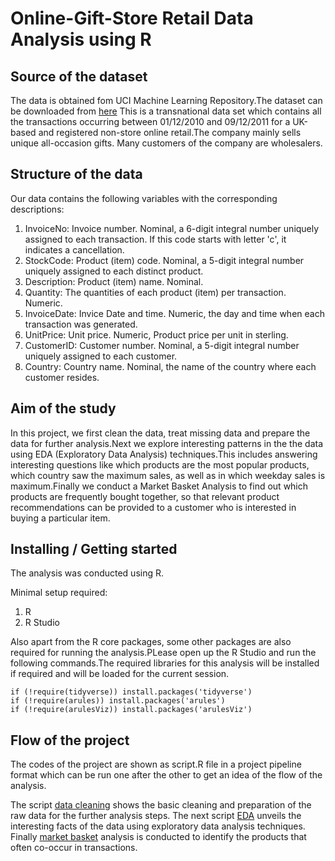 # Online-Gift-Store Retail Data Analysis using R

## Source of the dataset
The data is obtained fom UCI Machine Learning Repository.The dataset can be downloaded from [here](http://archive.ics.uci.edu/ml/datasets/online+retail#)
This is a transnational data set which contains all the transactions occurring between 01/12/2010 and 09/12/2011 for a UK-based and registered non-store online retail.The company mainly sells unique all-occasion gifts. Many customers of the company are wholesalers.

## Structure of the data

Our data contains the following variables with the corresponding descriptions:
1. InvoiceNo: Invoice number. Nominal, a 6-digit integral number uniquely assigned to each transaction. If this code starts with letter 'c', it indicates a cancellation.
2. StockCode: Product (item) code. Nominal, a 5-digit integral number uniquely assigned to each distinct product.
3. Description: Product (item) name. Nominal.
4. Quantity: The quantities of each product (item) per transaction. Numeric.
5. InvoiceDate: Invice Date and time. Numeric, the day and time when each transaction was generated.
6. UnitPrice: Unit price. Numeric, Product price per unit in sterling.
7. CustomerID: Customer number. Nominal, a 5-digit integral number uniquely assigned to each customer.
8. Country: Country name. Nominal, the name of the country where each customer resides.

## Aim of the study

In this project, we first clean the data, treat missing data and prepare the data for further analysis.Next we explore interesting patterns in the  the data using EDA (Exploratory Data Analysis) techniques.This includes answering interesting questions like which products are the most popular products, which country saw the maximum sales, as well as in which weekday sales is maximum.Finally we conduct a Market Basket Analysis to find out which products are frequently bought together, so that relevant product recommendations can be provided to a customer who is interested in buying a particular item.

## Installing / Getting started

The analysis was conducted using R.

Minimal setup required:

1. R
2. R Studio

Also apart from the R core packages, some other packages are also required for running the analysis.PLease open up the R Studio and run the following commands.The required libraries for this analysis will be installed if required and will be loaded for the current session.

```shell
if (!require(tidyverse)) install.packages('tidyverse')
if (!require(arules)) install.packages('arules')
if (!require(arulesViz)) install.packages('arulesViz')
```

## Flow of the project
The codes of the project are shown as script.R file in a project pipeline format which can be run one after the other to get an idea of the flow of the analysis.

 The script [data cleaning](/codes/01_datacleaning_retail.R) shows the basic cleaning and preparation of the raw data for the further analysis steps.
 The next script [EDA](/codes/02_eda_retail.R) unveils the interesting facts of the data using exploratory data analysis techniques.
 Finally [market basket](/codes/03_marketbasket_retail.R) analysis is conducted to identify the products that often co-occur in transactions.
